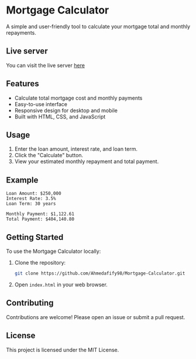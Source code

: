 # Mortgage Calculator

A simple and user-friendly tool to calculate your mortgage total and monthly repayments.

## Live server

You can visit the live server [here](https://ahmedafify98.github.io/Mortgage-Calculator/)

## Features

- Calculate total mortgage cost and monthly payments
- Easy-to-use interface
- Responsive design for desktop and mobile
- Built with HTML, CSS, and JavaScript

## Usage

1. Enter the loan amount, interest rate, and loan term.
2. Click the "Calculate" button.
3. View your estimated monthly repayment and total payment.

## Example

```
Loan Amount: $250,000
Interest Rate: 3.5%
Loan Term: 30 years

Monthly Payment: $1,122.61
Total Payment: $404,140.80
```

## Getting Started

To use the Mortgage Calculator locally:

1. Clone the repository:
   ```sh
   git clone https://github.com/Ahmedafify98/Mortgage-Calculator.git
   ```
2. Open `index.html` in your web browser.

## Contributing

Contributions are welcome! Please open an issue or submit a pull request.

## License

This project is licensed under the MIT License.
